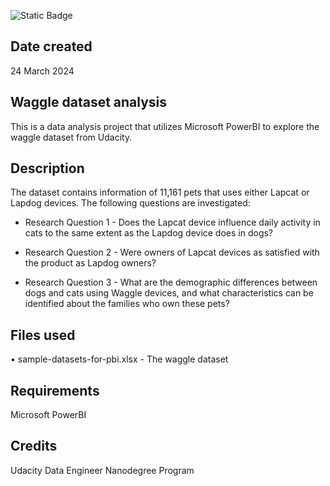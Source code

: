 ![Static Badge](https://img.shields.io/badge/Microsoft%20PowerBI-gold)

## Date created
24 March 2024


## Waggle dataset analysis
This is a data analysis project that utilizes Microsoft PowerBI to explore the waggle dataset from Udacity.


## Description
The dataset contains information of 11,161 pets that uses either Lapcat or Lapdog devices. The following questions are investigated:

- Research Question 1 - Does the Lapcat device influence daily activity in cats to the same extent as the Lapdog device does in dogs?

- Research Question 2 - Were owners of Lapcat devices as satisfied with the product as Lapdog owners?

- Research Question 3 - What are the demographic differences between dogs and cats using Waggle devices, and what characteristics can be identified about the families who own these pets?




## Files used
• sample-datasets-for-pbi.xlsx - The waggle dataset


## Requirements
Microsoft PowerBI

## Credits
Udacity Data Engineer Nanodegree Program